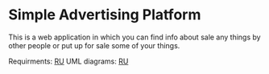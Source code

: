 # Simple Advertising Platform

This is a web application in which you can find info about sale any things by other people or put up for sale some of your things.

Requirments: [RU](./Documents/SRS.md)
UML diagrams: [RU](./Documents/uml.md)
